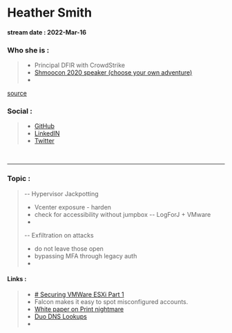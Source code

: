 # Heather Smith
#### stream date : 2022-Mar-16

### Who she is :
> - Principal DFIR with CrowdStrike
> - [Shmoocon 2020 speaker (choose your own adventure)](https://www.youtube.com/watch?v=NkNFUQrg_GA)
> - 

[source](https://www.linkedin.com/in/heather-smith-5ba2b444/)

### Social :
> - [GitHub](https://github.com/LitMoose)<br>
> - [LinkedIN](https://www.linkedin.com/in/heather-smith-5ba2b444/)<br>
> - [Twitter ](https://twitter.com/LitMoose)
 <br>
<hr>

### Topic : 
> -- Hypervisor Jackpotting
> - Vcenter exposure - harden
> - check for accessibility without jumpbox
> -- LogForJ + VMware
> - 
> -- Exfiltration on attacks
> - do not leave those open
> - bypassing MFA through legacy auth
> - 

#### Links :
> - [# Securing VMWare ESXi Part 1](https://www.hub.trimarcsecurity.com/post/securing-vmware-esxi-part-1)
> - Falcon makes it easy to spot misconfigured accounts.
> - [White paper on Print nightmare](https://www.bloomberg.com/news/articles/2022-03-16/biden-signs-law-requiring-firms-to-report-hacks-in-72-hours#:~:text=The%20new%20law%20mandates%20that,they%20make%20a%20ransomware%20payment.)
> - [Duo DNS Lookups](https://www.n00py.io/2018/08/bypassing-duo-two-factor-authentication-fail-open/)
> - 
